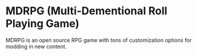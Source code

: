# MDRPG (Multi-Dementional Roll Playing Game)
MDRPG is an open source RPG game with tons of customization options for modding in new content.